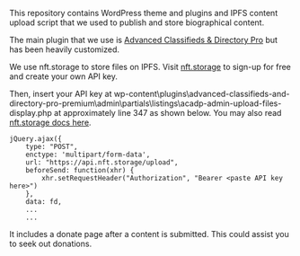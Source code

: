 This repository contains WordPress theme and plugins and IPFS content upload script that we used to publish and store biographical content. 

The main plugin that we use is [Advanced Classifieds & Directory Pro](https://wordpress.org/plugins/advanced-classifieds-and-directory-pro/) but has been heavily customized.

We use nft.storage to store files on IPFS. Visit [nft.storage](https://nft.storage) to sign-up for free and create your own API key. 

Then, insert your API key at wp-content\plugins\advanced-classifieds-and-directory-pro-premium\admin\partials\listings\acadp-admin-upload-files-display.php at approximately line 347 as shown below. You may also read [nft.storage docs here](https://nft.storage/docs/).

	jQuery.ajax({
		type: "POST",
		enctype: 'multipart/form-data',
		url: "https://api.nft.storage/upload",
		beforeSend: function(xhr) {
			xhr.setRequestHeader("Authorization", "Bearer <paste API key here>")
		},
		data: fd,
		...
		...

It includes a donate page after a content is submitted. This could assist you to seek out donations.

